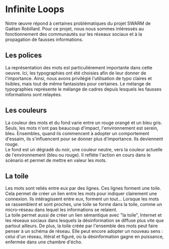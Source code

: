 # Infinite Loops
Notre œuvre répond à certaines problématiques du projet SWARM de Gaëtan Robillard.
Pour ce projet, nous nous sommes intéressés au fonctionnement des communautés sur les réseaux sociaux et à la propagation de fausses informations. 

## Les polices
La représentation des mots est particulièrement importante dans cette oeuvre. Ici, les typographies ont été choisies afin de leur donner de l'importance. Ainsi, nous avons privilégié l'utilisation de typo claires et lisibles, mais tout de même fantasistes pour certaines. Le mélange de typographies représente le mélange de cadres depuis lesquels les fausses informations sont relayées.

## Les couleurs
La couleur des mots et du fond varie entre un rouge orangé et un bleu gris.\
Seuls, les mots n'ont pas beaucoup d'impact, l'environnement est serein, bleu. Ensembles, quand ils commencent à adopter un comportement d'essaim, ils s'influencent pour se donner plus d'importance. Ils deviennent rouge.\
Le fond est un dégradé du noir, une couleur neutre, vers la couleur actuelle de l'environnement (bleu ou rouge). Il refléte l'action en cours dans le scénario et permet de mettre en valeur les mots.

## La toile
Les mots sont reliés entre eux par des lignes. Ces lignes forment une toile. Cela permet de créer un lien entre les mots pour indiquer clairement une connexion. Ils intéragissent entre eux, forment un tout... Lorsque les mots se rassemblent et sont proches, une toile se forme dans la toile, comme un micro-réseau dans lequel les informations se relaient.\
La toile permet aussi de créer un lien sémantique avec "la toile", Internet et les réseaux sociaux dans lesquels la désinformation se diffuse plus vite que partout ailleurs. De plus, la toile créée par l'ensemble des mots peut faire penser à un schéma de réseau. Elle peut encore adopter un nouveau sens : celui d'un réseau, litéral et figuré, où la désinformation gagne en puissance, enfermée dans une chambre d'écho.
